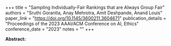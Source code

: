 +++
title = "Sampling Individually-Fair Rankings that are Always Group Fair"
authors = "Sruthi Gorantla, Anay Mehrotra, Amit Deshpande, Anand Louis"
paper_link = "https://doi.org/10.1145/3600211.3604671"
publication_details = "Proceedings of the 2023 AAAI/ACM Conference on AI,  Ethics"
conference_date = "2023"
notes = ""
+++

<b>Abstract:</b>
